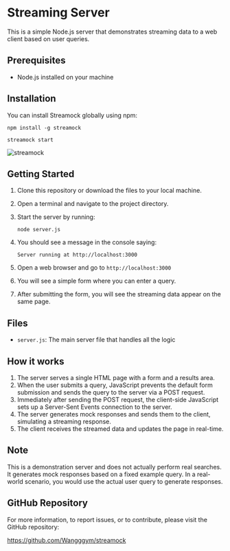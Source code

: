 # Streaming Server

This is a simple Node.js server that demonstrates streaming data to a web client based on user queries.

## Prerequisites

- Node.js installed on your machine

## Installation

You can install Streamock globally using npm:

```
npm install -g streamock

streamock start

```

![streamock](https://github.com/user-attachments/assets/4a2ce079-5fa2-4adf-b11c-7be9d2aaf22e)



## Getting Started

1. Clone this repository or download the files to your local machine.

2. Open a terminal and navigate to the project directory.

3. Start the server by running:
   ```
   node server.js
   ```

4. You should see a message in the console saying:
   ```
   Server running at http://localhost:3000
   ```

5. Open a web browser and go to `http://localhost:3000`

6. You will see a simple form where you can enter a query.

7. After submitting the form, you will see the streaming data appear on the same page.

## Files

- `server.js`: The main server file that handles all the logic

## How it works

1. The server serves a single HTML page with a form and a results area.
2. When the user submits a query, JavaScript prevents the default form submission and sends the query to the server via a POST request.
3. Immediately after sending the POST request, the client-side JavaScript sets up a Server-Sent Events connection to the server.
4. The server generates mock responses and sends them to the client, simulating a streaming response.
5. The client receives the streamed data and updates the page in real-time.

## Note

This is a demonstration server and does not actually perform real searches. It generates mock responses based on a fixed example query. In a real-world scenario, you would use the actual user query to generate responses.



## GitHub Repository

For more information, to report issues, or to contribute, please visit the GitHub repository:

https://github.com/Wangggym/streamock
